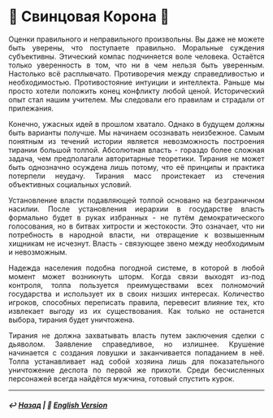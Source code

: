 # 👑 Свинцовая Корона 👑
<p align="justify">Оценки правильного и неправильного произвольны. Вы даже не можете быть уверены, что поступаете правильно. Моральные суждения субъективны. Этический компас подчиняется воле человека. Остаётся только уверенность в том, что ни в чем нельзя быть уверенным. Настолько всё расплывчато. Противоречия между справедливостью и необходимостью. Противостояние интуиции и интеллекта. Раньше мы просто хотели положить конец конфликту любой ценой. Исторический опыт стал нашим учителем. Мы следовали его правилам и страдали от прилежания.</p>

<p align="justify">Конечно, ужасных идей в прошлом хватало. Однако в будущем должны быть варианты получше. Мы начинаем осознавать неизбежное. Самым понятным из течений истории является невозможность построения тирании большой толпой. Абсолютная власть - гораздо более сложная задача, чем предполагали авторитарные теоретики. Тирания не может быть однозначно осуждена лишь потому, что её принципы и практика потерпели неудачу. Тирания масс проистекает из стечения объективных социальных условий.</p>

<p align="justify">Установление власти подавляющей толпой основано на безграничном насилии. После установления иерархии в государстве власть формально будет в руках избранных - не путём демократического голосования, но в битвах хитрости и жестокости. Это означает, что ни потребность в народной власти, ни отвращение к возвышенным хищникам не исчезнут. Власть - связующее звено между необходимым и невозможным.</p>

<p align="justify">Надежда населения подобна погодной системе, в которой в любой момент может возникнуть шторм. Когда связи выходят из-под контроля, толпа пользуется преимуществами всех полномочий государства и использует их в своих низших интересах. Количество игроков, способных переписать правила, перевесит влияние тех, кто извлекает выгоду из их существования. Как только не останется выбора, тирания будет уничтожена.</p>

<p align="justify">Тирания не должна захватывать власть путем заключения сделки с дьяволом. Заявление справедливое, но излишнее. Крушение начинается с создания ловушки и заканчивается попаданием в неё. Толпа устанавливает над собой хозяина лишь для показательного уничтожение деспота по первой же прихоти. Среди бесчисленных персонажей всегда найдётся мужчина, готовый спустить курок.</p>

***

##### ↩️ [Назад](index-2.md) | 🗽 [English Version](leadcrown.md) 

